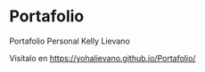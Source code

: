 # Portafolio
Portafolio Personal Kelly Lievano

Visítalo en https://yohalievano.github.io/Portafolio/
